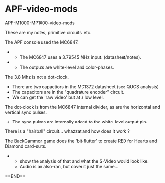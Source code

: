 # APF-video-mods
APF-M1000-MP1000-video-mods

These are my notes, primitive circuits, etc.

The APF console used the MC6847.
- - The MC6847 uses a 3.79545 MHz input. (datasheet/notes).
- - The outputs are white-level and color-phases.

The 3.8 Mhz is not a dot-clock.
- There are two capactiors in the MC1372 datasheet (see QUCS analysis)
- The capacitors are in the "quadrature encoder" circuit.
- We can get the 'raw video' but at a low level.

The dot-clock is from the MC6847 internal divider, as are the horizontal and vertical sync pulses.
- The sync pulses are internally added to the white-level output pin.

There is a "hairball" circuit... whazzat and how does it work ?

The BackGammon game does the 'bit-flutter' to create RED for Hearts and Diamond card-suits.
- - show the analysis of that and what the S-Video would look like.
  - Audio is an also-ran, but cover it just the same...

==END==
